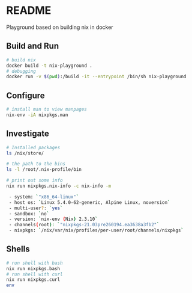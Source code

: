 # README
Playground based on building nix in docker

## Build and Run
```sh
# build nix
docker build -t nix-playground .
# debugging
docker run -v $(pwd):/build -it --entrypoint /bin/sh nix-playground    
```

## Configure
```sh
# install man to view manpages
nix-env -iA nixpkgs.man
```

## Investigate
```sh
# Installed packages
ls /nix/store/

# the path to the bins
ls -l /root/.nix-profile/bin
```

```sh
# print out some info 
nix run nixpkgs.nix-info -c nix-info -m

 - system: `"x86_64-linux"`
 - host os: `Linux 5.4.0-62-generic, Alpine Linux, noversion`
 - multi-user?: `yes`
 - sandbox: `no`
 - version: `nix-env (Nix) 2.3.10`
 - channels(root): `"nixpkgs-21.03pre260194.ea3638a3fb2"`
 - nixpkgs: `/nix/var/nix/profiles/per-user/root/channels/nixpkgs`
```
## Shells 
```sh
# run shell with bash
nix run nixpkgs.bash
# run shell with curl
nix run nixpkgs.curl 
env
```
